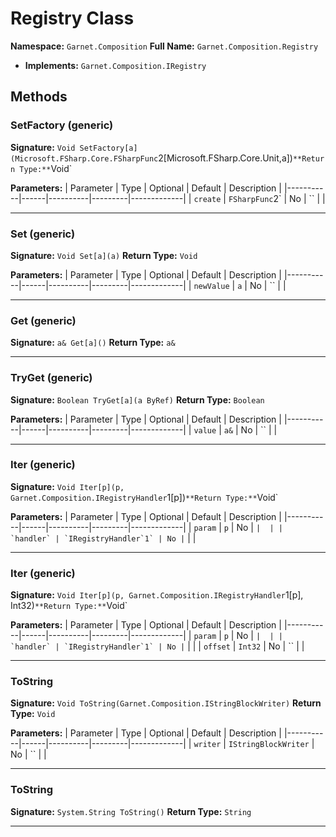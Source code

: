 # Registry Class

**Namespace:** `Garnet.Composition`
**Full Name:** `Garnet.Composition.Registry`
- **Implements:** `Garnet.Composition.IRegistry`

## Methods

### SetFactory (generic)

**Signature:** `Void SetFactory[a](Microsoft.FSharp.Core.FSharpFunc`2[Microsoft.FSharp.Core.Unit,a])`
**Return Type:** `Void`

**Parameters:**
| Parameter | Type | Optional | Default | Description |
|-----------|------|----------|---------|-------------|
| `create` | `FSharpFunc`2` | No | `` |  |

---

### Set (generic)

**Signature:** `Void Set[a](a)`
**Return Type:** `Void`

**Parameters:**
| Parameter | Type | Optional | Default | Description |
|-----------|------|----------|---------|-------------|
| `newValue` | `a` | No | `` |  |

---

### Get (generic)

**Signature:** `a& Get[a]()`
**Return Type:** `a&`

---

### TryGet (generic)

**Signature:** `Boolean TryGet[a](a ByRef)`
**Return Type:** `Boolean`

**Parameters:**
| Parameter | Type | Optional | Default | Description |
|-----------|------|----------|---------|-------------|
| `value` | `a&` | No | `` |  |

---

### Iter (generic)

**Signature:** `Void Iter[p](p, Garnet.Composition.IRegistryHandler`1[p])`
**Return Type:** `Void`

**Parameters:**
| Parameter | Type | Optional | Default | Description |
|-----------|------|----------|---------|-------------|
| `param` | `p` | No | `` |  |
| `handler` | `IRegistryHandler`1` | No | `` |  |

---

### Iter (generic)

**Signature:** `Void Iter[p](p, Garnet.Composition.IRegistryHandler`1[p], Int32)`
**Return Type:** `Void`

**Parameters:**
| Parameter | Type | Optional | Default | Description |
|-----------|------|----------|---------|-------------|
| `param` | `p` | No | `` |  |
| `handler` | `IRegistryHandler`1` | No | `` |  |
| `offset` | `Int32` | No | `` |  |

---

### ToString

**Signature:** `Void ToString(Garnet.Composition.IStringBlockWriter)`
**Return Type:** `Void`

**Parameters:**
| Parameter | Type | Optional | Default | Description |
|-----------|------|----------|---------|-------------|
| `writer` | `IStringBlockWriter` | No | `` |  |

---

### ToString

**Signature:** `System.String ToString()`
**Return Type:** `String`

---